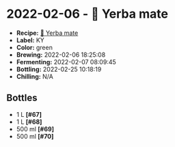 # 2022-02-06 - 🌱 Yerba mate

* **Recipe:** [🌱 Yerba mate](../../recipes/mate.md)
* **Label:** KY
* **Color:** green
* **Brewing:** 2022-02-06 18:25:08
* **Fermenting:** 2022-02-07 08:09:45
* **Bottling:** 2022-02-25 10:18:19
* **Chilling:** N/A

## Bottles

* 1 L **[#67]**
* 1 L **[#68]**
* 500 ml **[#69]**
* 500 ml **[#70]**
